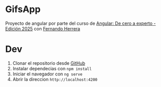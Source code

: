 # GifsApp

Proyecto de angular por parte del curso de [Angular: De cero a experto - Edición 2025](https://www.udemy.com/course/angular-fernando-herrera/) con [Fernando Herrera](https://fernando-herrera.com/)

# Dev

1. Clonar el repositorio desde [GitHub](https://github.com/Jafeth32BM/angular-gifs-2025)
2. Instalar dependecias con `npm install`
3. Iniciar el navegador con `ng serve`
4. Abrir la direccion `http://localhost:4200`
